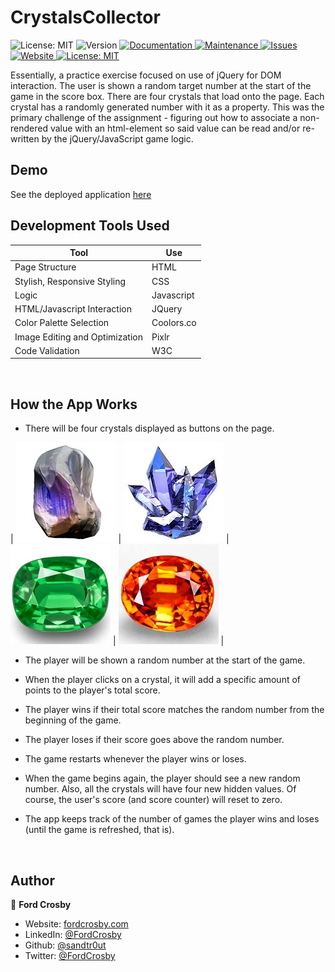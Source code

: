 # CrystalsCollector

<p>
    <img alt="License: MIT" src="https://img.shields.io/static/v1?label=stack&message=front-end&color=important&style=flat-square" />
    <img alt="Version" src="https://img.shields.io/badge/version-1.2.7-blue.svg?cacheSeconds=2592000&style=flat-square" />
    <a href="https://github.com/sandtr0ut/crystals-collector#readme">
    <img alt="Documentation" src="https://img.shields.io/badge/documentation-yes-brightgreen?style=flat-square" target="_blank" />
    </a>
    <a href="https://github.com/sandtr0ut/crystals-collector/graphs/commit-activity">
    <img alt="Maintenance" src="https://img.shields.io/badge/Maintained%3F-yes-green?style=flat-square" target="_blank" />
    </a>
    <a href="https://github.com/sandtr0ut/crystals-collector/issues">
    <img alt="Issues" src="https://img.shields.io/github/issues/sandtr0ut/crystals-collector?style=flat-square" target="_blank" />
    </a>
    <a href="https://sandtr0ut.github.io/crystals-collector/">
    <img alt="Website" src="https://img.shields.io/website?down_color=red&down_message=offline&up_color=blue&up_message=online&style=flat-square&url=https%3A%2F%2Fsandtr0ut.github.io%2Fcrystals-collector%2F" target="_blank">
    </a>
    <a href="https://github.com/sandtr0ut/crystals-collector/blob/master/LICENSE">
    <img alt="License: MIT" src="https://img.shields.io/badge/License-MIT-yellow?style=flat-square" target="_blank" />
  </a>
    
</p>

Essentially, a practice exercise focused on use of jQuery for DOM interaction. The user is shown a random target number at the start of the game in the score box. There are four crystals that load onto the page. Each crystal has a randomly generated number with it as a property. This was the primary challenge of the assignment - figuring out how to associate a non-rendered value with an html-element so said value can be read and/or re-written by the jQuery/JavaScript game logic.
<br>

## Demo

See the deployed application [here](https://sandtr0ut.github.io/crystals-collector/)
<br>

## Development Tools Used

| Tool                           | Use        |
| ------------------------------ | ---------- |
| Page Structure                 | HTML       |
| Stylish, Responsive Styling    | CSS        |
| Logic                          | Javascript |
| HTML/Javascript Interaction    | JQuery     |
| Color Palette Selection        | Coolors.co |
| Image Editing and Optimization | Pixlr      |
| Code Validation                | W3C        |

<br>

## How the App Works

- There will be four crystals displayed as buttons on the page.

| ![ArgonCrystal](assets/images/ArgonCrystal.jpg) | ![blueCrystal](assets/images/blueCrystal.jpg) | ![greenCrystal](assets/images/greenCrystal.jpg) | ![orangeCrystal](assets/images/orangeCrystal.jpg) |

- The player will be shown a random number at the start of the game.

- When the player clicks on a crystal, it will add a specific amount of points to the player's total score.

- The player wins if their total score matches the random number from the beginning of the game.

- The player loses if their score goes above the random number.

- The game restarts whenever the player wins or loses.

- When the game begins again, the player should see a new random number. Also, all the crystals will have four new hidden values. Of course, the user's score (and score counter) will reset to zero.

- The app keeps track of the number of games the player wins and loses (until the game is refreshed, that is).

 <br>
 
 
## Author

👤 **Ford Crosby**

- Website: [fordcrosby.com](fordcrosby.com)
- LinkedIn: [@FordCrosby](https://www.linkedin.com/in/fordcrosby/)
- Github: [@sandtr0ut](https://github.com/sandtr0ut)
- Twitter: [@FordCrosby](https://twitter.com/FordCrosby)
